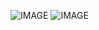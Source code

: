 ![IMAGE](https://24.media.tumblr.com/a1c009151221812c9b1b6842e22c6129/tumblr_mf0wcugjWr1ricxago1_r1_400.gif) ![IMAGE](https://i.pinimg.com/originals/29/2f/8c/292f8cda0c57254fd9bfbd66fecd6ae8.gif)

